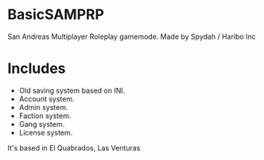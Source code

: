 # BasicSAMPRP
San Andreas Multiplayer Roleplay gamemode.
Made by Spydah / Haribo Inc

# Includes
- Old saving system based on INI.
- Account system.
- Admin system.
- Faction system.
- Gang system.
- License system.



It's based in El Quabrados, Las Venturas


